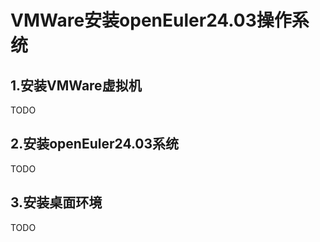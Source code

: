 # VMWare安装openEuler24.03操作系统

## 1.安装VMWare虚拟机

TODO

## 2.安装openEuler24.03系统

TODO

## 3.安装桌面环境

TODO
